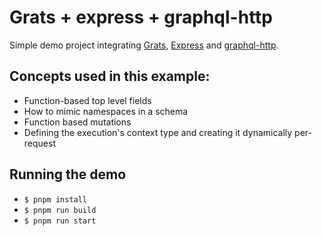 # Grats + express + graphql-http

Simple demo project integrating [Grats](https://grats.capt.dev/), [Express](http://expressjs.com/) and [graphql-http](https://graphql-http.com/).

## Concepts used in this example:

* Function-based top level fields
* How to mimic namespaces in a schema
* Function based mutations
* Defining the execution's context type and creating it dynamically per-request

## Running the demo
* `$ pnpm install`
* `$ pnpm run build`
* `$ pnpm run start`
